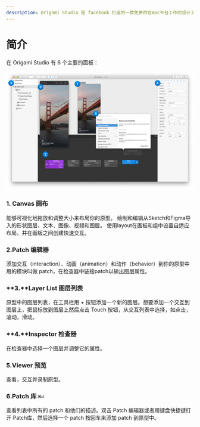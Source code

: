 ```yaml
---
description: Origami Studio 是 facebook 打造的一款免费的在mac平台工作的设计工具。它让设计师们能够快速地创建和分享交互界面。
---
```


# 简介

在 Origami Studio 有 6 个主要的面板：

![](.gitbook/assets/origami_introduction.png)

### 1. Canvas 画布

能够可视化地拖放和调整大小来布局你的原型。 绘制和编辑从Sketch和Figma导入的形状图层、文本、图像、视频和图层。 使用layout在画板和组中设置自适应布局，并在画板之间创建快速交互。  


### 2.Patch 编辑器

添加交互（interaction）、动画（animation）和动作（behavior）到你的原型中用的模块叫做 patch，在检查器中链接patch以输出图层属性。

### **3.**Layer List **图层列表**

原型中的图层列表，在工具栏用 + 按钮添加一个新的图层。想要添加一个交互到图层上，把鼠标放到图层上然后点击 Touch 按钮，从交互列表中选择，如点击，滚动，滑动。

### **4.**Inspector **检查器**

在检查器中选择一个图层并调整它的属性。

### 5.Viewer 预览

查看，交互并录制原型。

### **6.Patch 库** `⌘⏎`

查看列表中所有的 patch 和他们的描述。双击 Patch 编辑器或者用键盘快捷键打开 Patch库，然后选择一个 patch 按回车来添加 patch 到原型中。

